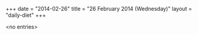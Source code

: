 +++
date = "2014-02-26"
title = "26 February 2014 (Wednesday)"
layout = "daily-diet"
+++

\<no entries\>